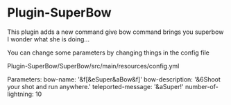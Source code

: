 # Plugin-SuperBow

This plugin adds a new command give bow command brings you superbow
I wonder what she is doing...

You can change some parameters by changing things in the config file 

Plugin-SuperBow/SuperBow/src/main/resources/config.yml

Parameters:
bow-name: '&f[&eSuper&aBow&f]'
bow-description: '&6Shoot your shot and run anywhere.'
teleported-message: '&aSuper!'
number-of-lightning: 10
